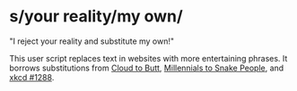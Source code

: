 # s/your reality/my own/

"I reject your reality and substitute my own!"

This user script replaces text in websites with more entertaining phrases.
It borrows substitutions from
[Cloud to Butt](https://addons.mozilla.org/en-US/firefox/addon/cloud-to-butt-plus/),
[Millennials to Snake People](https://addons.mozilla.org/en-US/firefox/addon/millennials-to-snake-people/),
and
[xkcd #1288](https://addons.mozilla.org/en-US/firefox/addon/xkcd-1288-substitutions-clo/).
